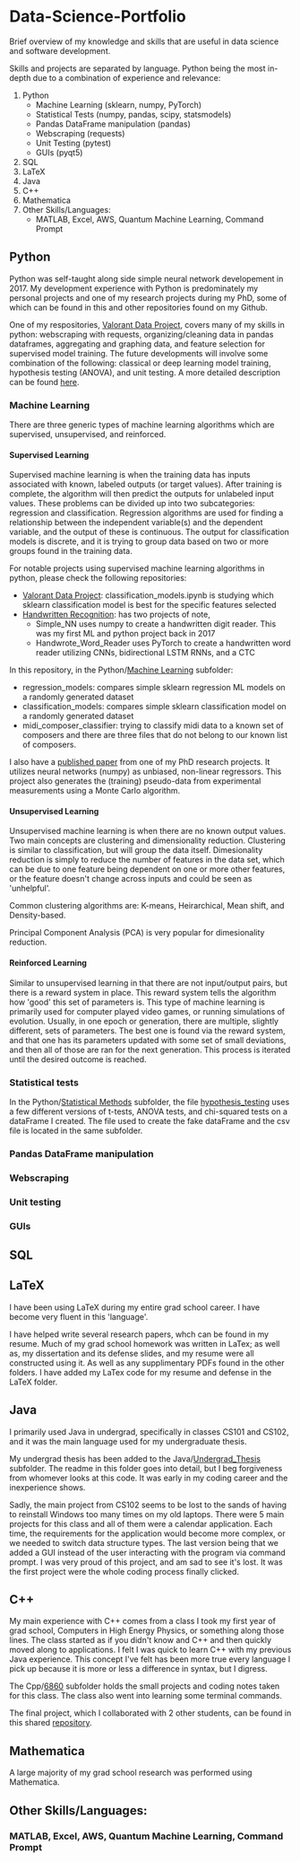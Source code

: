 # Data-Science-Portfolio
Brief overview of my knowledge and skills that are useful in data science and software development. 

Skills and projects are separated by language. Python being the most in-depth due to a combination of experience and relevance:
1. Python
    * Machine Learning (sklearn, numpy, PyTorch)
    * Statistical Tests (numpy, pandas, scipy, statsmodels)
    * Pandas DataFrame manipulation (pandas)
    * Webscraping (requests)
    * Unit Testing (pytest)
    * GUIs (pyqt5)
2. SQL
3. LaTeX
4. Java
5. C++
6. Mathematica
7. Other Skills/Languages:
    * MATLAB, Excel, AWS, Quantum Machine Learning, Command Prompt



## Python
Python was self-taught along side simple neural network developement in 2017. My development experience with Python is predominately my personal projects and one of my research projects during my PhD, some of which can be found in this and other repositories found on my Github.

One of my respositories, [Valorant Data Project](https://github.com/cgrant093/Valorant-Data-Project), covers many of my skills in python: webscraping with requests, organizing/cleaning data in pandas dataframes, aggregating and graphing data, and feature selection for supervised model training. The future developments will involve some combination of the following: classical or deep learning model training, hypothesis testing (ANOVA), and unit testing. A more detailed description can be found [here](https://github.com/cgrant093/Valorant-Data-Project).


### Machine Learning 
There are three generic types of machine learning algorithms which are supervised, unsupervised, and reinforced.

#### Supervised Learning
Supervised machine learning is when the training data has inputs associated with known, labeled outputs (or target values). After training is complete, the algorithm will then predict the outputs for unlabeled input values. These problems can be divided up into two subcategories: regression and classification. Regression algorithms are used for finding a relationship between the independent variable(s) and the dependent variable, and the output of these is continuous. The output for classification models is discrete, and it is trying to group data based on two or more groups found in the training data.

For notable projects using supervised machine learning algorithms in python, please check the following repositories:
* [Valorant Data Project](https://github.com/cgrant093/Valorant-Data-Project): classification_models.ipynb is studying which sklearn classification model is best for the specific features selected
* [Handwritten Recognition](https://github.com/cgrant093/Handwritten-Recognition): has two projects of note, 
   * Simple_NN uses numpy to create a handwritten digit reader. This was my first ML and python project back in 2017
   * Handwrote_Word_Reader uses PyTorch to create a handwritten word reader utilizing CNNs, bidirectional LSTM RNNs, and a CTC

In this repository, in the Python/[Machine Learning](https://github.com/cgrant093/Data-Science-Portfolio/tree/main/Python/Machine%20Learning) subfolder:
* regression_models: compares simple sklearn regression ML models on a randomly generated dataset
* classification_models: compares simple sklearn classification model on a randomly generated dataset
* midi_composer_classifier: trying to classify midi data to a known set of composers and there are three files that do not belong to our known list of composers.

I also have a [published paper](https://inspirehep.net/literature/1771848) from one of my PhD research projects. It utilizes neural networks (numpy) as unbiased, non-linear regressors. This project also generates the (training) pseudo-data from experimental measurements using a Monte Carlo algorithm.

#### Unsupervised Learning
Unsupervised machine learning is when there are no known output values. Two main concepts are clustering and dimensionality reduction. Clustering is similar to classification, but will group the data itself. Dimesionality reduction is simply to reduce the number of features in the data set, which can be due to one feature being dependent on one or more other features, or the feature doesn't change across inputs and could be seen as 'unhelpful'. 

Common clustering algorithms are: K-means, Heirarchical, Mean shift, and Density-based. 

Principal Component Analysis (PCA) is very popular for dimesionality reduction.

#### Reinforced Learning
Similar to unsupervised learning in that there are not input/output pairs, but there is a reward system in place. This reward system tells the algorithm how 'good' this set of parameters is. This type of machine learning is primarily used for computer played video games, or running simulations of evolution. Usually, in one epoch or generation, there are multiple, slightly different, sets of parameters. The best one is found via the reward system, and that one has its parameters updated with some set of small deviations, and then all of those are ran for the next generation. This process is iterated until the desired outcome is reached.


### Statistical tests
In the Python/[Statistical Methods](https://github.com/cgrant093/Data-Science-Portfolio/tree/main/Python/Statistical%20Methods) subfolder, the file [hypothesis_testing](https://github.com/cgrant093/Data-Science-Portfolio/blob/main/Python/Statistical%20Methods/hypothesis_testing.ipynb) uses a few different versions of t-tests, ANOVA tests, and chi-squared tests on a dataFrame I created. The file used to create the fake dataFrame and the csv file is located in the same subfolder.


### Pandas DataFrame manipulation
### Webscraping
### Unit testing
### GUIs



## SQL



## LaTeX
I have been using LaTeX during my entire grad school career. I have become very fluent in this 'language'.

I have helped write several research papers, whch can be found in my resume. Much of my grad school homework was written in LaTex; as well as, my dissertation and its defense slides, and my resume were all constructed using it. As well as any supplimentary PDFs found in the other folders. I have added my LaTex code for my resume and defense in the LaTeX folder. 


## Java
I primarily used Java in undergrad, specifically in classes CS101 and CS102, and it was the main language used for my undergraduate thesis.

My undergrad thesis has been added to the Java/[Undergrad_Thesis](https://github.com/cgrant093/Data-Science-Portfolio/tree/main/Java/Undergrad_Thesis) subfolder. The readme in this folder goes into detail, but I beg forgiveness from whomever looks at this code. It was early in my coding career and the inexperience shows.

Sadly, the main project from CS102 seems to be lost to the sands of having to reinstall Windows too many times on my old laptops. There were 5 main projects for this class and all of them were a calendar application. Each time, the requirements for the application would become more complex, or we needed to switch data structure types. The last version being that we added a GUI instead of the user interacting with the program via command prompt. I was very proud of this project, and am sad to see it's lost. It was the first project were the whole coding process finally clicked.


## C++
My main experience with C++ comes from a class I took my first year of grad school, Computers in High Energy Physics, or something along those lines. The class started as if you didn't know and C++ and then quickly moved along to applications. I felt I was quick to learn C++ with my previous Java experience. This concept I've felt has been more true every language I pick up because it is more or less a difference in syntax, but I digress. 

The Cpp/[6860](https://github.com/cgrant093/Data-Science-Portfolio/tree/main/Cpp/6860) subfolder holds the small projects and coding notes taken for this class. The class also went into learning some terminal commands.

The final project, which I collaborated with 2 other students, can be found in this shared [repository](https://github.com/imooney/relativistic-resonance-decays).


## Mathematica

A large majority of my grad school research was performed using Mathematica.

## Other Skills/Languages:


### MATLAB, Excel, AWS, Quantum Machine Learning, Command Prompt




